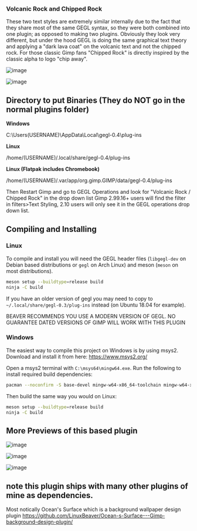 ### Volcanic Rock and Chipped Rock

These two text styles are extremely similar internally due to the fact that they share most of the same GEGL syntax, so they were both combined into one plugin; as opposed to making two plugins. 
Obviously they look very different, but under the hood GEGL is doing the same graphical text theory and applying a "dark lava coat" on the volcanic text
and not the chipped rock. For those classic Gimp fans "Chipped Rock" is directly inspired by the classic alpha to logo "chip away".

![image](https://github.com/LinuxBeaver/ChippedRock_VolcanicText_Gimp_Plugin/assets/78667207/63a439b4-e8a2-4d60-acc4-cfd4787ac39c)

![image](https://github.com/LinuxBeaver/ChippedRock_VolcanicText_Gimp_Plugin/assets/78667207/eb680ab3-6bc2-4763-b82e-1329d062d4f3)

## Directory to put Binaries (They do NOT go in the normal plugins folder)

**Windows**

 C:\Users\(USERNAME)\AppData\Local\gegl-0.4\plug-ins
 
 **Linux** 

 /home/(USERNAME)/.local/share/gegl-0.4/plug-ins
 
 **Linux (Flatpak includes Chromebook)**

 /home/(USERNAME)/.var/app/org.gimp.GIMP/data/gegl-0.4/plug-ins

Then Restart Gimp and go to GEGL Operations and look for "Volcanic Rock / Chipped Rock" in the drop down list
Gimp 2.99.16+ users will find the filter in filters>Text Styling, 2.10 
users will only see it in the GEGL operations drop down list.


## Compiling and Installing

### Linux

To compile and install you will need the GEGL header files (`libgegl-dev` on
Debian based distributions or `gegl` on Arch Linux) and meson (`meson` on
most distributions).

```bash
meson setup --buildtype=release build
ninja -C build

```

If you have an older version of gegl you may need to copy to `~/.local/share/gegl-0.3/plug-ins`
instead (on Ubuntu 18.04 for example).

BEAVER RECOMMENDS YOU USE A MODERN VERSION OF GEGL. NO GUARANTEE DATED VERSIONS OF GIMP WILL WORK WITH THIS PLUGIN 

### Windows

The easiest way to compile this project on Windows is by using msys2.  Download
and install it from here: https://www.msys2.org/

Open a msys2 terminal with `C:\msys64\mingw64.exe`.  Run the following to
install required build dependencies:

```bash
pacman --noconfirm -S base-devel mingw-w64-x86_64-toolchain mingw-w64-x86_64-meson mingw-w64-x86_64-gegl
```

Then build the same way you would on Linux:

```bash
meson setup --buildtype=release build
ninja -C build
```

## More Previews of this based plugin
![image](https://github.com/LinuxBeaver/ChippedRock_VolcanicText_Gimp_Plugin/assets/78667207/5975cfb4-bd85-434c-b1da-9d4ce6dc4cb4)

![image](https://github.com/LinuxBeaver/ChippedRock_VolcanicText_Gimp_Plugin/assets/78667207/415877df-8be6-440e-90bf-1d195f465669)

![image](https://github.com/LinuxBeaver/Chipped_Rock_Volcanic_Text_Style_Gimp_Plugin/assets/78667207/c8aa342c-20bb-4ea6-9c38-9d5a6eeea96e)


## note this plugin ships with many other plugins of mine as dependencies.

Most notically Ocean's Surface which is a background wallpaper design plugin
https://github.com/LinuxBeaver/Ocean-s-Surface---Gimp-background-design-plugin/



